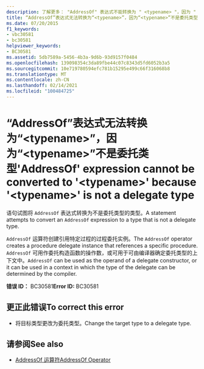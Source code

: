 ```yaml
---
description: 了解更多： "AddressOf" 表达式不能转换为 " <typename> "，因为 " <typename> " 不是委托类型
title: “AddressOf”表达式无法转换为“<typename>”，因为“<typename>”不是委托类型
ms.date: 07/20/2015
f1_keywords:
- vbc30581
- bc30581
helpviewer_keywords:
- BC30581
ms.assetid: 5db7589a-5456-4b3a-9d6b-93d9157f0484
ms.openlocfilehash: 139098354c3da89fbe44c07c8343d5fd6052b3a5
ms.sourcegitcommit: 10e719780594efc781b15295e499c66f316068b8
ms.translationtype: MT
ms.contentlocale: zh-CN
ms.lasthandoff: 02/14/2021
ms.locfileid: "100484725"
---
```

# <a name="addressof-expression-cannot-be-converted-to-typename-because-typename-is-not-a-delegate-type"></a><span data-ttu-id="70e9d-103">“AddressOf”表达式无法转换为“\<typename>”，因为“\<typename>”不是委托类型</span><span class="sxs-lookup"><span data-stu-id="70e9d-103">'AddressOf' expression cannot be converted to '\<typename>' because '\<typename>' is not a delegate type</span></span>

<span data-ttu-id="70e9d-104">语句试图将 `AddressOf` 表达式转换为不是委托类型的类型。</span><span class="sxs-lookup"><span data-stu-id="70e9d-104">A statement attempts to convert an `AddressOf` expression to a type that is not a delegate type.</span></span>  
  
 <span data-ttu-id="70e9d-105">`AddressOf` 运算符创建引用特定过程的过程委托实例。</span><span class="sxs-lookup"><span data-stu-id="70e9d-105">The `AddressOf` operator creates a procedure delegate instance that references a specific procedure.</span></span> <span data-ttu-id="70e9d-106">`AddressOf` 可用作委托构造函数的操作数，或可用于可由编译器确定委托类型的上下文中。</span><span class="sxs-lookup"><span data-stu-id="70e9d-106">`AddressOf` can be used as the operand of a delegate constructor, or it can be used in a context in which the type of the delegate can be determined by the compiler.</span></span>  
  
 <span data-ttu-id="70e9d-107">**错误 ID：** BC30581</span><span class="sxs-lookup"><span data-stu-id="70e9d-107">**Error ID:** BC30581</span></span>  
  
## <a name="to-correct-this-error"></a><span data-ttu-id="70e9d-108">更正此错误</span><span class="sxs-lookup"><span data-stu-id="70e9d-108">To correct this error</span></span>  
  
- <span data-ttu-id="70e9d-109">将目标类型更改为委托类型。</span><span class="sxs-lookup"><span data-stu-id="70e9d-109">Change the target type to a delegate type.</span></span>  
  
## <a name="see-also"></a><span data-ttu-id="70e9d-110">请参阅</span><span class="sxs-lookup"><span data-stu-id="70e9d-110">See also</span></span>

- [<span data-ttu-id="70e9d-111">AddressOf 运算符</span><span class="sxs-lookup"><span data-stu-id="70e9d-111">AddressOf Operator</span></span>](../language-reference/operators/addressof-operator.md)
